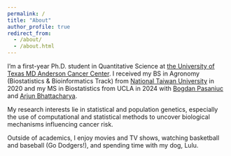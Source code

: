 ```yaml
---
permalink: /
title: "About"
author_profile: true
redirect_from: 
  - /about/
  - /about.html
---
```


I’m a first-year Ph.D. student in Quantitative Science at [the University of Texas MD Anderson Cancer Center](https://gsbs.uth.edu/). I received my BS in Agronomy (Biostatistics & Bioinformatics Track) from [National Taiwan University](https://www.ntu.edu.tw/english/) in 2020 and my MS in Biostatistics from UCLA in 2024 with [Bogdan Pasaniuc](https://bogdan.dgsom.ucla.edu/pages/) and [Arjun Bhattacharya](https://bhattacharya-lab.com). 

My research interests lie in statistical and population genetics, especially the use of computational and statistical methods to uncover biological mechanisms influencing cancer risk.

Outside of academics, I enjoy movies and TV shows, watching basketball and baseball (Go Dodgers!), and spending time with my dog, Lulu.
